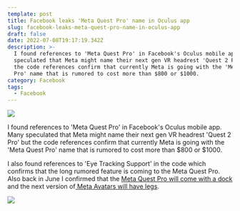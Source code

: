 ```yaml
---
template: post
title: Facebook leaks 'Meta Quest Pro' name in Oculus app
slug: facebook-leaks-meta-quest-pro-name-in-oculus-app
draft: false
date: 2022-07-08T19:17:19.342Z
description: >-
  I found references to 'Meta Quest Pro' in Facebook's Oculus mobile app. Many
  speculated that Meta might name their next gen VR headrest 'Quest 2 Pro' but
  the code references confirm that currently Meta is going with the 'Meta Quest
  Pro' name that is rumored to cost more than $800 or $1000.
category: Facebook
tags:
  - Facebook
---
```

![](/media/screen-shot-2022-07-06-at-11.31.59-am.jpeg)

I found references to 'Meta Quest Pro' in Facebook's Oculus mobile app. Many speculated that Meta might name their next gen VR headrest 'Quest 2 Pro' but the code references confirm that currently Meta is going with the 'Meta Quest Pro' name that is rumored to cost more than $800 or $1000.

I also found references to 'Eye Tracking Support' in the code which confirms that the long rumored feature is coming to the Meta Quest Pro. Also back in June I confirmed that the [Meta Quest Pro will come with a dock](https://www.thetapedrive.com/p/references-to-as-yet-unannounced?utm_source=twitter&sd=fs) and the next version of[ Meta Avatars will have legs](https://twitter.com/stevemoser/status/1524761755884433410?s=21).

![](/media/screen-shot-2022-07-06-at-11.40.27-am-watermarked.jpeg)
